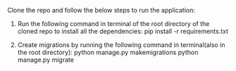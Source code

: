 Clone the repo and follow the below steps to run the application:

1. Run the following command in terminal of the root directory of the cloned repo to install all the dependencies:
    pip install -r requirements.txt
  
 2. Create migrations by running the following command in terminal(also in the root directory):
    python manage.py makemigrations
    python manage.py migrate
   
